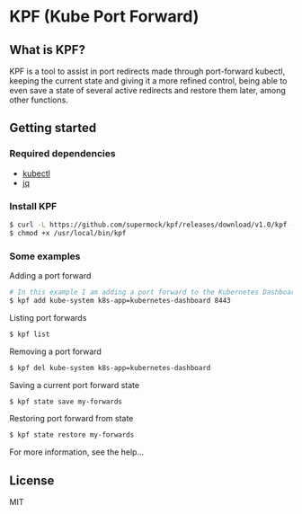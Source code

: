# KPF (Kube Port Forward)

## What is KPF?

KPF is a tool to assist in port redirects made through port-forward kubectl, keeping the current state and giving it a more refined control, being able to even save a state of several active redirects and restore them later, among other functions.

## Getting started

### Required dependencies

- [kubectl](https://kubernetes.io/docs/tasks/tools/install-kubectl/)
- [jq](https://stedolan.github.io/jq/)

### Install KPF

```sh
$ curl -L https://github.com/supermock/kpf/releases/download/v1.0/kpf -o /usr/local/bin/kpf
$ chmod +x /usr/local/bin/kpf
```

### Some examples

Adding a port forward

```sh
# In this example I am adding a port forward to the Kubernetes Dashboard
$ kpf add kube-system k8s-app=kubernetes-dashboard 8443
```

Listing port forwards

```sh
$ kpf list
```

Removing a port forward

```sh
$ kpf del kube-system k8s-app=kubernetes-dashboard
```

Saving a current port forward state

```sh
$ kpf state save my-forwards
```

Restoring port forward from state

```sh
$ kpf state restore my-forwards
```

For more information, see the help...

## License

MIT